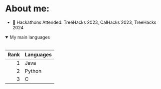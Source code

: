 # About me:
- 🔭 Hackathons Attended: TreeHacks 2023, CalHacks 2023, TreeHacks 2024
<details open>
<summary>My main languages</summary>
<br>
  
| Rank | Languages |
|-----:|-----------|
|     1| Java      |
|     2| Python    |
|     3| C         |
  
</details>

<!--
**richard-ky/richard-ky** is a ✨ _special_ ✨ repository because its `README.md` (this file) appears on your GitHub profile.

Here are some ideas to get you started:

- 🔭 I’m currently working on ...
- 🌱 I’m currently learning ...
- 👯 I’m looking to collaborate on ...
- 🤔 I’m looking for help with ...
- 💬 Ask me about ...
- 📫 How to reach me: ...
- 😄 Pronouns: ...
- ⚡ Fun fact: ...
-->
